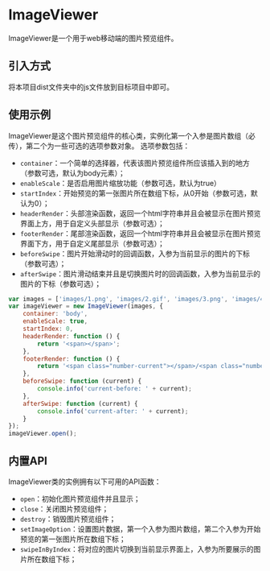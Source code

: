 # ImageViewer
ImageViewer是一个用于web移动端的图片预览组件。
## 引入方式
将本项目dist文件夹中的js文件放到目标项目中即可。
## 使用示例
ImageViewer是这个图片预览组件的核心类，实例化第一个入参是图片数组（必传），第二个为一些可选的选项参数对象。
选项参数包括：
- `container`：一个简单的选择器，代表该图片预览组件所应该插入到的地方（参数可选，默认为body元素）；
- `enableScale`：是否启用图片缩放功能（参数可选，默认为true）
- `startIndex`：开始预览的第一张图片所在数组下标，从0开始（参数可选，默认为0）；
- `headerRender`：头部渲染函数，返回一个html字符串并且会被显示在图片预览界面上方，用于自定义头部显示（参数可选）；
- `footerRender`：尾部渲染函数，返回一个html字符串并且会被显示在图片预览界面下方，用于自定义尾部显示（参数可选）；
- `beforeSwipe`：图片开始滑动时的回调函数，入参为当前显示的图片的下标（参数可选）；
- `afterSwipe`：图片滑动结束并且是切换图片时的回调函数，入参为当前显示的图片的下标（参数可选）；
```javascript
var images = ['images/1.png', 'images/2.gif', 'images/3.png', 'images/4.jpeg'];
var imageViewer = new ImageViewer(images, {
    container: 'body',
    enableScale: true,
    startIndex: 0,
    headerRender: function () {
        return '<span></span>';
    },
    footerRender: function () {
        return '<span class="number-current"></span>/<span class="number-total"></span>';
    },
    beforeSwipe: function (current) {
        console.info('current-before: ' + current);
    },
    afterSwipe: function (current) {
        console.info('current-after: ' + current);
    }
});
imageViewer.open();
```
## 内置API
ImageViewer类的实例拥有以下可用的API函数：
- `open`：初始化图片预览组件并且显示；
- `close`：关闭图片预览组件；
- `destroy`：销毁图片预览组件；
- `setImageOption`：设置图片数据，第一个入参为图片数组，第二个入参为开始预览的第一张图片所在数组下标；
- `swipeInByIndex`：将对应的图片切换到当前显示界面上，入参为所要展示的图片所在数组下标；

